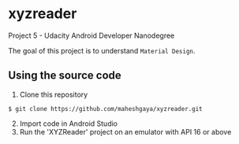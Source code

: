 # xyzreader
Project 5 - Udacity Android Developer Nanodegree

The goal of this project is to understand `Material Design`. 

## Using the source code
1. Clone this repository

  ```
  $ git clone https://github.com/maheshgaya/xyzreader.git
  ```
  
2. Import code in Android Studio
3. Run the 'XYZReader' project on an emulator with API 16 or above

